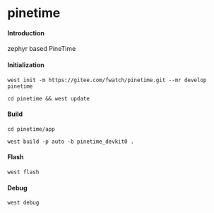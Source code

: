 # pinetime

#### Introduction
zephyr based PineTime

#### Initialization
```
west init -m https://gitee.com/fwatch/pinetime.git --mr develop pinetime

cd pinetime && west update
```

#### Build
```
cd pinetime/app

west build -p auto -b pinetime_devkit0 .
```

#### Flash
```
west flash
```

#### Debug
```
west debug
```
